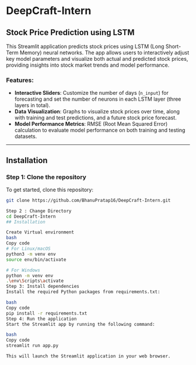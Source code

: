# DeepCraft-Intern

## Stock Price Prediction using LSTM

This Streamlit application predicts stock prices using LSTM (Long Short-Term Memory) neural networks. The app allows users to interactively adjust key model parameters and visualize both actual and predicted stock prices, providing insights into stock market trends and model performance.

### Features:
- **Interactive Sliders**: Customize the number of days (`n_input`) for forecasting and set the number of neurons in each LSTM layer (three layers in total).
- **Data Visualization**: Graphs to visualize stock prices over time, along with training and test predictions, and a future stock price forecast.
- **Model Performance Metrics**: RMSE (Root Mean Squared Error) calculation to evaluate model performance on both training and testing datasets.

---

## Installation

### Step 1: Clone the repository
To get started, clone this repository:
```bash
git clone https://github.com/BhanuPratap16/DeepCraft-Intern.git

Step 2 : Change Directory
cd DeepCraft-Intern
## Installation

Create Virtual environment 
bash
Copy code
# For Linux/macOS
python3 -m venv env
source env/bin/activate

# For Windows
python -m venv env
.\env\Scripts\activate
Step 3: Install dependencies
Install the required Python packages from requirements.txt:

bash
Copy code
pip install -r requirements.txt
Step 4: Run the application
Start the Streamlit app by running the following command:

bash
Copy code
streamlit run app.py

This will launch the Streamlit application in your web browser.